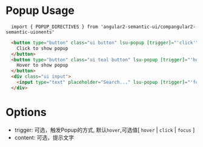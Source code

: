 # Popup Usage

```typesctript
  import { POPUP_DIRECTIVES } from 'angular2-semantic-ui/compangular2-semantic-uionents'
```
```html
  <button type="button" class="ui button" lsu-popup [trigger]="'click'" [content]="'Popup One.'">
    Click to show popup
  </button>
  <button type="button" class="ui teal button" lsu-popup [trigger]="'hover'" [content]="'Popup Two.'">
    Hover to show popup
  </button>
  <div class="ui input">
    <input type="text" placeholder="Search..." lsu-popup [trigger]="'focus'" [content]="'Please input key word...'">
  </div>
```

# Options
- trigger: 可选，触发Popup的方式, 默认`hover`,可选值[ `hover` | `click` | `focus` ]
- content: 可选，提示文字
